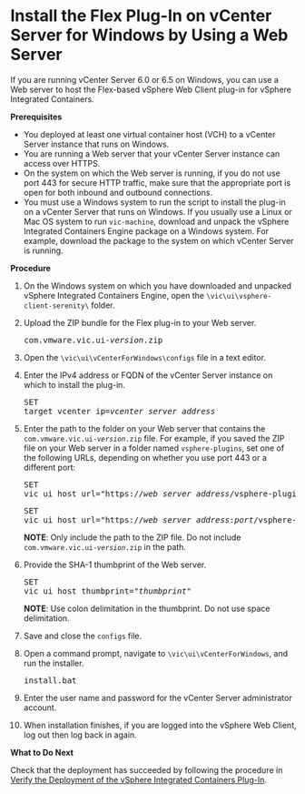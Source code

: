 # Install the Flex Plug-In on vCenter Server for Windows by Using a Web Server #

If you are running vCenter Server 6.0 or 6.5 on Windows, you can use a Web server to host the Flex-based vSphere Web Client plug-in for vSphere Integrated Containers.

**Prerequisites**

- You deployed at least one virtual container host (VCH) to a vCenter Server instance that runs on Windows.
- You are running a Web server that your vCenter Server instance can access over HTTPS.
- On the system on which the Web server is running, if you do not use port 443 for secure HTTP traffic, make sure that the appropriate port is open for both inbound and outbound connections.
- You must use a Windows system to run the script to install the plug-in on a vCenter Server that runs on Windows. If you usually use a Linux or Mac OS system to run `vic-machine`, download and unpack the vSphere Integrated Containers Engine package on a Windows system. For example, download the package to the system on which vCenter Server is running.

**Procedure**

1. On the Windows system on which you have downloaded and unpacked vSphere Integrated Containers Engine, open the `\vic\ui\vsphere-client-serenity\` folder.
2.  Upload the ZIP bundle for the Flex plug-in to your Web server.<pre>com.vmware.vic.ui-<i>version</i>.zip</pre>
3. Open the `\vic\ui\vCenterForWindows\configs` file in a text editor.
4. Enter the IPv4 address or FQDN of the vCenter Server instance on which to install the plug-in.<pre>SET target_vcenter_ip=<i>vcenter_server_address</i></pre>
5. Enter the path to the folder on your Web server that contains the <code>com.vmware.vic.ui-<i>version</i>.zip</code> file. For example, if you saved the ZIP file on your Web server in a folder named `vsphere-plugins`, set one of the following URLs, depending on whether you use port 443 or a different port: <pre>SET vic_ui_host_url="https://<i>web_server_address</i>/vsphere-plugins"</pre><pre>SET vic_ui_host_url="https://<i>web_server_address</i>:<i>port</i>/vsphere-plugins"</pre>

      **NOTE**: Only include the path to the ZIP file. Do not include <code>com.vmware.vic.ui-<i>version</i>.zip</code> in the path. 

6. Provide the SHA-1 thumbprint of the Web server.<pre>SET vic_ui_host_thumbprint="<i>thumbprint</i>"</pre>**NOTE**: Use colon delimitation in the thumbprint. Do not use space delimitation. 
6. Save and close the `configs` file.
7. Open a command prompt, navigate to `\vic\ui\vCenterForWindows`, and run the installer.<pre>install.bat</pre>
9. Enter the user name and password for the vCenter Server administrator account.
10. When installation finishes, if you are logged into the vSphere Web Client, log out then log back in again.

**What to Do Next**

Check that the deployment has succeeded by following the procedure in [Verify the Deployment of the vSphere Integrated Containers Plug-In](plugin_verify_deployment.md).